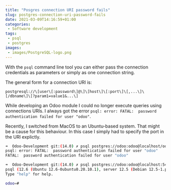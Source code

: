```yaml
---
title: "Posgres connection URI password fails"
slug: postgres-connection-uri-password-fails
date: 2021-03-09T14:16:59+01:00
categories:
 - Software development
tags:
 - psql
 - postgres
images:
 - images/PostgreSQL-logo.png
---
```


With the `psql` command line tool you can either pass the connection credentials as parameters or simply as one connection string.

The general form for a connection URI is:

`postgresql://\[user\[:password\]@\]\[host\]\[:port\]\[,...\]\[/dbname\]\[?param1=value1&...\]`

While developing an Odoo module I could no longer execute queries using connections URIs. I always got the error `psql: error: FATAL:  password authentication failed for user "odoo"`.

<!--more-->

Recently, I switched from MacOS to an Ubuntu-based system. That might be a cause for this behaviour. In this case I simply had to specify the port in the URI explictly.

```bash
➜  Odoo-Development git:(14.0) ✗ psql postgres://odoo:odoo@localhost/odoo
psql: error: FATAL:  password authentication failed for user "odoo"
FATAL:  password authentication failed for user "odoo"

➜  Odoo-Development git:(14.0) ✗ psql postgres://odoo:odoo@localhost:5432/odoo
psql (12.6 (Ubuntu 12.6-0ubuntu0.20.10.1), server 12.5 (Debian 12.5-1.pgdg100+1))
Type "help" for help.

odoo=#
```